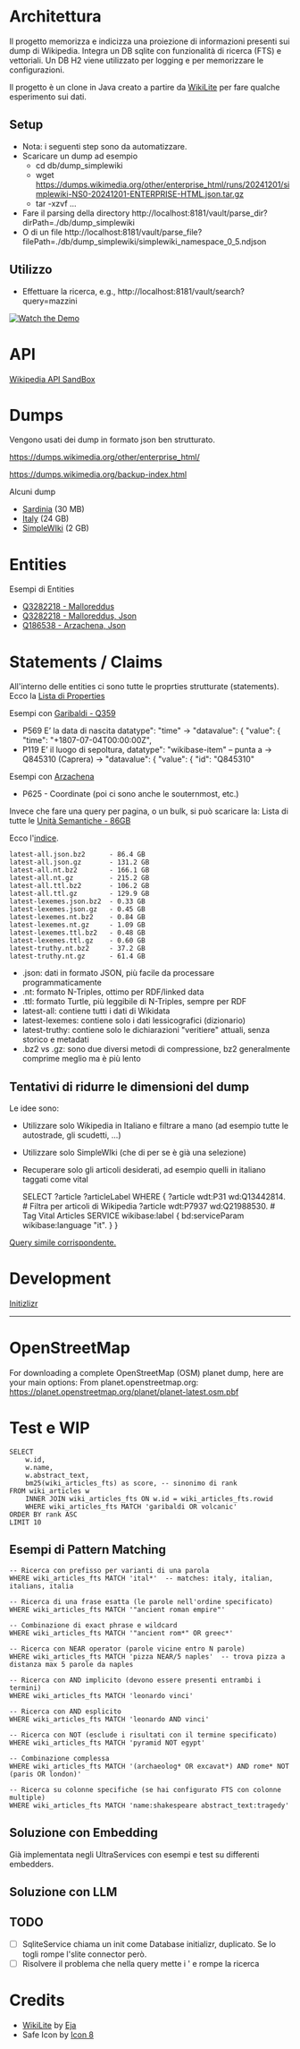 

# Architettura

Il progetto memorizza e indicizza una proiezione di informazioni presenti sui dump di Wikipedia.
Integra un DB sqlite con funzionalità di ricerca (FTS) e vettoriali.
Un DB H2 viene utilizzato per logging e per memorizzare le configurazioni.

Il progetto è un clone in Java creato a partire da [WikiLite](https://github.com/eja/wikilite) 
per fare qualche esperimento sui dati.

## Setup
* Nota: i seguenti step sono da automatizzare.
* Scaricare un dump ad esempio 
  * cd db/dump_simplewiki
  * wget https://dumps.wikimedia.org/other/enterprise_html/runs/20241201/simplewiki-NS0-20241201-ENTERPRISE-HTML.json.tar.gz
  * tar -xzvf ...
* Fare il parsing della directory http://localhost:8181/vault/parse_dir?dirPath=./db/dump_simplewiki
* O di un file http://localhost:8181/vault/parse_file?filePath=./db/dump_simplewiki/simplewiki_namespace_0_5.ndjson

## Utilizzo
* Effettuare la ricerca, e.g., http://localhost:8181/vault/search?query=mazzini

[![Watch the Demo](https://img.youtube.com/vi/m3wewJOdCUs/0.jpg)](https://www.youtube.com/watch?v=m3wewJOdCUs&ab_channel=AndreaAddis)


# API

[Wikipedia API SandBox](https://en.wikipedia.org/wiki/Special:ApiSandbox)


# Dumps

Vengono usati dei dump in formato json ben strutturato.

https://dumps.wikimedia.org/other/enterprise_html/

https://dumps.wikimedia.org/backup-index.html

Alcuni dump
* [Sardinia](https://dumps.wikimedia.org/other/enterprise_html/runs/20241201/scwiki-NS0-20241201-ENTERPRISE-HTML.json.tar.gz) (30 MB)
* [Italy](https://dumps.wikimedia.org/other/enterprise_html/runs/20241201/itwiki-NS0-20241201-ENTERPRISE-HTML.json.tar.gz) (24 GB)
* [SimpleWIki](https://dumps.wikimedia.org/other/enterprise_html/runs/20241201/simplewiki-NS0-20241201-ENTERPRISE-HTML.json.tar.gz) (2 GB)

# Entities

Esempi di Entities
* [Q3282218 - Malloreddus](https://www.wikidata.org/wiki/Q3282218)
* [Q3282218 - Malloreddus, Json](https://www.wikidata.org/w/api.php?action=wbgetentities&ids=Q3282218&format=json)
* [Q186538 - Arzachena, Json](https://www.wikidata.org/w/api.php?action=wbgetentities&ids=Q186538&format=json)

# Statements / Claims

All'interno delle entities ci sono tutte le proprties strutturate (statements).
Ecco la [Lista di Properties](https://www.wikidata.org/wiki/Wikidata:List_of_properties)

Esempi con [Garibaldi - Q359](https://www.wikidata.org/w/api.php?action=wbgetentities&ids=Q539&format=json)
* P569 E’ la data di nascita datatype": "time" → "datavalue": { "value": { "time": "+1807-07-04T00:00:00Z",
* P119 E’ il luogo di sepoltura, datatype": "wikibase-item" – punta a → Q845310 (Caprera) → "datavalue": { "value": { "id": "Q845310"

Esempi con [Arzachena](https://www.wikidata.org/w/api.php?action=wbgetentities&ids=Q186538&format=json)
* P625 - Coordinate (poi ci sono anche le souternmost, etc.)


Invece che fare una query per pagina, o un bulk, si può scaricare la:
Lista di tutte le [Unità Semantiche - 86GB](https://dumps.wikimedia.org/wikidatawiki/entities/latest-all.json.bz2)

Ecco l'[indice](https://dumps.wikimedia.org/wikidatawiki/entities/).

    latest-all.json.bz2      - 86.4 GB
    latest-all.json.gz       - 131.2 GB
    latest-all.nt.bz2        - 166.1 GB
    latest-all.nt.gz         - 215.2 GB
    latest-all.ttl.bz2       - 106.2 GB
    latest-all.ttl.gz        - 129.9 GB
    latest-lexemes.json.bz2  - 0.33 GB
    latest-lexemes.json.gz   - 0.45 GB
    latest-lexemes.nt.bz2    - 0.84 GB
    latest-lexemes.nt.gz     - 1.09 GB
    latest-lexemes.ttl.bz2   - 0.48 GB
    latest-lexemes.ttl.gz    - 0.60 GB
    latest-truthy.nt.bz2     - 37.2 GB
    latest-truthy.nt.gz      - 61.4 GB

* .json: dati in formato JSON, più facile da processare programmaticamente
* .nt: formato N-Triples, ottimo per RDF/linked data
* .ttl: formato Turtle, più leggibile di N-Triples, sempre per RDF
* latest-all: contiene tutti i dati di Wikidata
* latest-lexemes: contiene solo i dati lessicografici (dizionario)
* latest-truthy: contiene solo le dichiarazioni "veritiere" attuali, senza storico e metadati
* .bz2 vs .gz: sono due diversi metodi di compressione, bz2 generalmente comprime meglio ma è più lento


## Tentativi di ridurre le dimensioni del dump

Le idee sono:
* Utilizzare solo Wikipedia in Italiano e filtrare a mano (ad esempio tutte le autostrade, gli scudetti, ...)
* Utilizzare solo SimpleWIki (che di per se è già una selezione)
* Recuperare solo gli articoli desiderati, ad esempio quelli in italiano taggati come vital


    SELECT ?article ?articleLabel WHERE {
    ?article wdt:P31 wd:Q13442814. # Filtra per articoli di Wikipedia
    ?article wdt:P7937 wd:Q21988530. # Tag Vital Articles
    SERVICE wikibase:label { bd:serviceParam wikibase:language "it". }
    }


[Query simile corrispondente.](https://query.wikidata.org/#SELECT%20%3Farticle%20%3FarticleLabel%20WHERE%20%7B%0A%20%20%3Farticle%20wdt%3AP31%20wd%3AQ13442814.%20%23%20Filtra%20per%20articoli%20di%20Wikipedia%0A%20%20%3Farticle%20wdt%3AP7937%20wd%3AQ21988530.%20%23%20Tag%20Vital%20Articles%0A%20%20SERVICE%20wikibase%3Alabel%20%7B%20bd%3AserviceParam%20wikibase%3Alanguage%20%22en%22.%20%7D%0A%7D)


# Development

[Initizlizr](https://start.spring.io/#!type=maven-project&language=java&platformVersion=3.4.1&packaging=jar&jvmVersion=17&groupId=tk.artsakenos&artifactId=vault&name=Vault&description=A%20Vault%20with%20Knowledge&packageName=tk.artsakenos.vault&dependencies=web,lombok,devtools,thymeleaf,data-jpa,h2,spring-ai-ollama)

-------------------------------------


# OpenStreetMap

For downloading a complete OpenStreetMap (OSM) planet dump, here are your main options:
From planet.openstreetmap.org:
https://planet.openstreetmap.org/planet/planet-latest.osm.pbf


# Test e WIP

    SELECT
        w.id,
        w.name,
        w.abstract_text,
        bm25(wiki_articles_fts) as score, -- sinonimo di rank
    FROM wiki_articles w
        INNER JOIN wiki_articles_fts ON w.id = wiki_articles_fts.rowid
        WHERE wiki_articles_fts MATCH 'garibaldi OR volcanic'
    ORDER BY rank ASC
    LIMIT 10

## Esempi di Pattern Matching

    -- Ricerca con prefisso per varianti di una parola
    WHERE wiki_articles_fts MATCH 'ital*'  -- matches: italy, italian, italians, italia
    
    -- Ricerca di una frase esatta (le parole nell'ordine specificato)
    WHERE wiki_articles_fts MATCH '"ancient roman empire"'
    
    -- Combinazione di exact phrase e wildcard
    WHERE wiki_articles_fts MATCH '"ancient rom*" OR greec*'
    
    -- Ricerca con NEAR operator (parole vicine entro N parole)
    WHERE wiki_articles_fts MATCH 'pizza NEAR/5 naples'  -- trova pizza a distanza max 5 parole da naples
    
    -- Ricerca con AND implicito (devono essere presenti entrambi i termini)
    WHERE wiki_articles_fts MATCH 'leonardo vinci'
    
    -- Ricerca con AND esplicito
    WHERE wiki_articles_fts MATCH 'leonardo AND vinci'
    
    -- Ricerca con NOT (esclude i risultati con il termine specificato)
    WHERE wiki_articles_fts MATCH 'pyramid NOT egypt'
    
    -- Combinazione complessa
    WHERE wiki_articles_fts MATCH '(archaeolog* OR excavat*) AND rome* NOT (paris OR london)'
    
    -- Ricerca su colonne specifiche (se hai configurato FTS con colonne multiple)
    WHERE wiki_articles_fts MATCH 'name:shakespeare abstract_text:tragedy'

## Soluzione con Embedding

Già implementata negli UltraServices con esempi e test su differenti embedders.

## Soluzione con LLM


## TODO

- [ ] SqliteService chiama un init come Database initializr, duplicato. Se lo togli rompe l'slite connector però.
- [ ] Risolvere il problema che nella query mette i ' e rompe la ricerca

# Credits

* [WikiLite](https://github.com/eja/wikilite) by [Eja](https://eja.it)
* Safe Icon by [Icon 8](https://icons8.com/icon/80779/safe)
